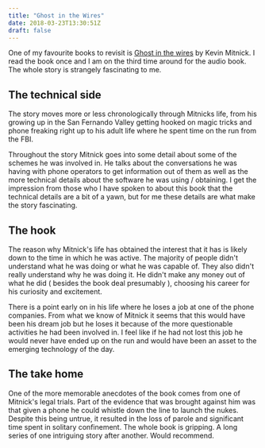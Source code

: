 ```yaml
---
title: "Ghost in the Wires"
date: 2018-03-23T13:30:51Z
draft: false
---
```


One of my favourite books to revisit is [Ghost in the wires](https://www.amazon.co.uk/Ghost-Wires-Adventures-Worlds-Wanted/dp/0316212180/ref=pd_sbs_14_1?_encoding=UTF8&psc=1&refRID=70DSWGXSKQYBF5PPBJ6Z) by Kevin Mitnick. I read the book once and I am on the third time around for the audio book. The whole story is strangely fascinating to me.

## The technical side

The story moves more or less chronologically through Mitnicks life, from his growing up in the San Fernando Valley getting hooked on magic tricks and phone freaking right up to his adult life where he spent time on the run from the FBI.

Throughout the story Mitnick goes into some detail about some of the schemes he was involved in. He talks about the conversations he was having with phone operators to get information out of them as well as the more technical details about the software he was using / obtaining. I get the impression from those who I have spoken to about this book that the technical details are a bit of a yawn, but for me these details are what make the story fascinating.

## The hook

The reason why Mitnick's life has obtained the interest that it has is likely down to the time in which he was active. The majority of people didn't understand what he was doing or what he was capable of. They also didn't really understand why he was doing it. He didn't make any money out of what he did ( besides the book deal presumably ), choosing his career for his curiosity and excitement.

There is a point early on in his life where he loses a job at one of the phone companies. From what we know of Mitnick it seems that this would have been his dream job but he loses it because of the more questionable activities he had been involved in. I feel like if he had not lost this job he would never have ended up on the run and would have been an asset to the emerging technology of the day.

## The take home

One of the more memorable anecdotes of the book comes from one of Mitnick's legal trials. Part of the evidence that was brought against him was that given a phone he could whistle down the line to launch the nukes. Despite this being untrue, it resulted in the loss of parole and significant time spent in solitary confinement. The whole book is gripping. A long series of one intriguing story after another. Would recommend.
